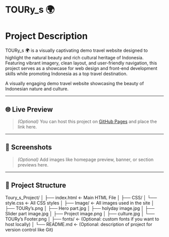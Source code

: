 # TOURy_s 🌍

# Project Description
TOURy_s 🌍 is a visually captivating demo travel website designed to highlight the natural beauty and rich cultural heritage of Indonesia. Featuring vibrant imagery, clean layout, and user-friendly navigation, this project serves as a showcase for web design and front-end development skills while promoting Indonesia as a top travel destination.

A visually engaging demo travel website showcasing the beauty of Indonesian nature and culture.

---

## 🌐 Live Preview

> *(Optional)* You can host this project on [GitHub Pages](https://github.com/asaduzzaman-rahim/Toury_s) and place the link here.

---

## 📸 Screenshots

> *(Optional)* Add images like homepage preview, banner, or section previews here.

---

## 📁 Project Structure
Toury_s_Project/
│
├── index.html                ← Main HTML File
│
├── CSS/
│   └── style.css             ← All CSS styles
│
├── Image/                    ← All images used in the site
│   ├── TOURy’s.png
│   ├── Hero part.jpg
│   ├── holyday image.jpg
│   ├── Slider part image.jpg
│   ├── Project image.png
│   ├── culture.jpg
│   └── TOURy’s Footer.png
│
├── fonts/                    ← (Optional: custom fonts if you want to host locally)
│
└── README.md                 ← (Optional: description of project for version control like Git)


